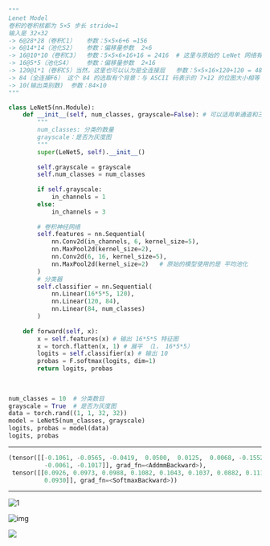 ```python
"""
Lenet Model
卷积的卷积核都为 5×5 步长 stride=1 
输入是 32×32 
-> 6@28*28（卷积C1）   参数：5×5×6+6 =156
-> 6@14*14（池化S2）   参数：偏移量参数  2×6
-> 16@10*10（卷积C3）  参数：5×5×6×16+16 = 2416  # 这里与原始的 LeNet 网络有区别
-> 16@5*5（池化S4）    参数：偏移量参数  2×16
-> 120@1*1（卷积C5）当然，这里也可以认为是全连接层   参数：5×5×16×120+120 = 48120
-> 84（全连接F6） 这个 84 的选取有个背景：与 ASCII 码表示的 7×12 的位图大小相等  参数：120×84
-> 10(输出类别数)  参数：84×10
"""

class LeNet5(nn.Module):
    def __init__(self, num_classes, grayscale=False): # 可以适用单通道和三通道的图像
        """
        num_classes: 分类的数量
        grayscale：是否为灰度图
        """
        super(LeNet5, self).__init__()
        
        self.grayscale = grayscale
        self.num_classes = num_classes
        
        if self.grayscale:
            in_channels = 1
        else:
            in_channels = 3
        
        # 卷积神经网络
        self.features = nn.Sequential(
            nn.Conv2d(in_channels, 6, kernel_size=5),
            nn.MaxPool2d(kernel_size=2),
            nn.Conv2d(6, 16, kernel_size=5),
            nn.MaxPool2d(kernel_size=2)   # 原始的模型使用的是 平均池化
        )
        # 分类器
        self.classifier = nn.Sequential(
            nn.Linear(16*5*5, 120),
            nn.Linear(120, 84), 
            nn.Linear(84, num_classes)
        )
    
    def forward(self, x):
        x = self.features(x) # 输出 16*5*5 特征图
        x = torch.flatten(x, 1) # 展平 （1， 16*5*5）
        logits = self.classifier(x) # 输出 10
        probas = F.softmax(logits, dim=1)
        return logits, probas
        
        
    
num_classes = 10  # 分类数目
grayscale = True  # 是否为灰度图
data = torch.rand((1, 1, 32, 32))
model = LeNet5(num_classes, grayscale)
logits, probas = model(data)
logits, probas
```

---
```python
(tensor([[-0.1061, -0.0565, -0.0419,  0.0500,  0.0125,  0.0068, -0.1552,  0.0803,
          -0.0061, -0.1017]], grad_fn=<AddmmBackward>),
 tensor([[0.0926, 0.0973, 0.0988, 0.1082, 0.1043, 0.1037, 0.0882, 0.1116, 0.1024,
          0.0930]], grad_fn=<SoftmaxBackward>))
```
---




![1](https://images.zsxq.com/FiVJhS9_IvJY1rE1wCYWhitzlodQ?e=1906272000&token=kIxbL07-8jAj8w1n4s9zv64FuZZNEATmlU_Vm6zD:DxX6zR_4P3qgpGQF0zLtCpTDWiY=)

![img](https://images.zsxq.com/FhXlTrCdkcWbDHbDgeP6wkcanFNQ?e=1906272000&token=kIxbL07-8jAj8w1n4s9zv64FuZZNEATmlU_Vm6zD:xvRrGreEyTlTIOhL49D-NvMyTOw=)

![	](https://images.zsxq.com/lneP_v2aIvuogzQ1N2d2IP4uhREs?e=1906272000&token=kIxbL07-8jAj8w1n4s9zv64FuZZNEATmlU_Vm6zD:Mp9FApRRYtrmmEu8epqJ52NzHMo=)	